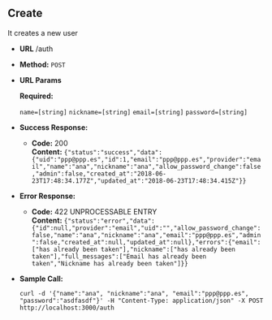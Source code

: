 **Create**
----
It creates a new user

* **URL**
  /auth

* **Method:**
  `POST`

*  **URL Params**

   **Required:**

   `name=[string]`
   `nickname=[string]`
   `email=[string]`
   `password=[string]`

* **Success Response:**

  * **Code:** 200 <br />
    **Content:** `{"status":"success","data":{"uid":"ppp@ppp.es","id":1,"email":"ppp@ppp.es","provider":"email","name":"ana","nickname":"ana","allow_password_change":false,"admin":false,"created_at":"2018-06-23T17:48:34.177Z","updated_at":"2018-06-23T17:48:34.415Z"}}`

* **Error Response:**

  * **Code:** 422 UNPROCESSABLE ENTRY <br />
    **Content:** `{"status":"error","data":{"id":null,"provider":"email","uid":"","allow_password_change":false,"name":"ana","nickname":"ana","email":"ppp@ppp.es","admin":false,"created_at":null,"updated_at":null},"errors":{"email":["has already been taken"],"nickname":["has already been taken"],"full_messages":["Email has already been taken","Nickname has already been taken"]}}`

* **Sample Call:**
  ```
  curl -d '{"name":"ana", "nickname":"ana", "email":"ppp@ppp.es", "password":"asdfasdf"}' -H "Content-Type: application/json" -X POST http://localhost:3000/auth
  ```
